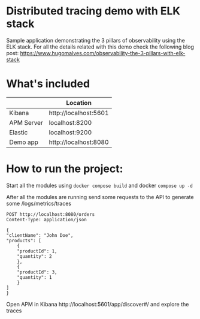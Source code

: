# Distributed tracing demo with ELK stack

Sample application demonstrating the 3 pillars of observability using the ELK stack.
For all the details related with this demo check the following blog post: https://www.hugomalves.com/observability-the-3-pillars-with-elk-stack

# What's included

|               | Location                  |
| --------      | -------                  |
| Kibana        | http://localhost:5601    |
| APM Server    |  localhost:8200           |
| Elastic       | localhost:9200            |
| Demo app        | http://localhost:8080    |



# How to run the project:

Start all the modules using ```docker compose build``` and docker ```compose up -d```


After all the modules are running send some requests to the API to generate some /logs/metrics/traces

    POST http://localhost:8080/orders
    Content-Type: application/json

    {
    "clientName": "John Doe",
    "products": [
        {
        "productId": 1,
        "quantity": 2
        },
        {
        "productId": 3,
        "quantity": 1
        }
    ]
    }

Open APM in Kibana http://localhost:5601/app/discover#/ and explore the traces